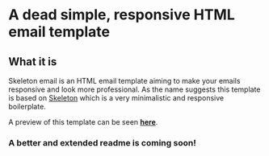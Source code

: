 # A dead simple, responsive HTML email template

## What it is

Skeleton email is an HTML email template aiming to make your emails responsive and look more professional. As the name suggests this template is based on [Skeleton](http://getskeleton.com/) which is a very minimalistic and responsive boilerplate.

A preview of this template can be seen **[here](https://artilex.github.io/skeleton-email-template/)**.

### A better and extended readme is coming soon!